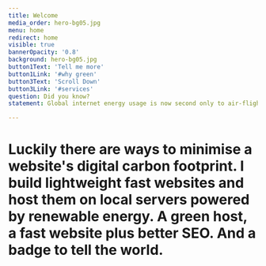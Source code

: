 ```yaml
---
title: Welcome
media_order: hero-bg05.jpg
menu: home
redirect: home
visible: true
bannerOpacity: '0.8'
background: hero-bg05.jpg
button1Text: 'Tell me more'
button1Link: '#why green'
button3Text: 'Scroll Down'
button3Link: '#services'
question: Did you know?
statement: Global internet energy usage is now second only to air-flight

---
```


# Luckily there are ways to minimise a website's digital carbon footprint. I build lightweight fast websites and host them on local servers powered by renewable energy. A green host, a fast website plus better SEO. And a badge to tell the world.